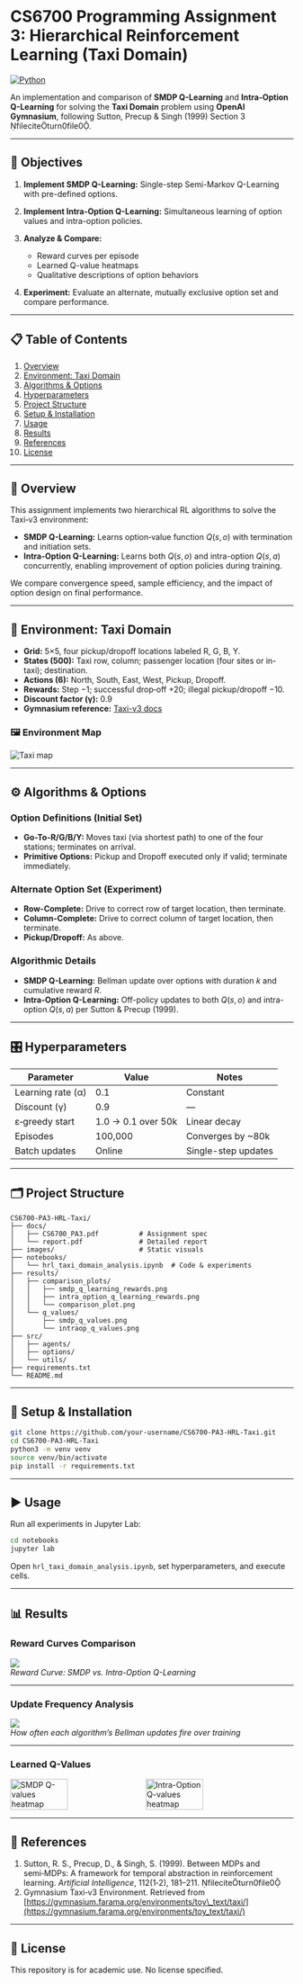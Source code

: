 # CS6700 Programming Assignment 3: Hierarchical Reinforcement Learning (Taxi Domain)

[![Python](https://img.shields.io/badge/python-3.x-blue.svg)](requirements.txt)

An implementation and comparison of **SMDP Q-Learning** and **Intra-Option Q-Learning** for solving the **Taxi Domain** problem using **OpenAI Gymnasium**, following Sutton, Precup & Singh (1999) Section 3 fileciteturn0file0.

---

## 🧪 Objectives

1. **Implement SMDP Q-Learning:** Single-step Semi-Markov Q-Learning with pre-defined options.
2. **Implement Intra-Option Q-Learning:** Simultaneous learning of option values and intra-option policies.
3. **Analyze & Compare:**

   * Reward curves per episode
   * Learned Q-value heatmaps
   * Qualitative descriptions of option behaviors
4. **Experiment:** Evaluate an alternate, mutually exclusive option set and compare performance.

---

## 📋 Table of Contents

1. [Overview](#📝-overview)
2. [Environment: Taxi Domain](#🚕-environment-taxi-domain)
3. [Algorithms & Options](#⚙️-algorithms--options)
4. [Hyperparameters](#🎛️-hyperparameters)
5. [Project Structure](#🗂️-project-structure)
6. [Setup & Installation](#🚀-setup--installation)
7. [Usage](#▶️-usage)
8. [Results](#📊-results)
9. [References](#🔖-references)
10. [License](#📜-license)

---

## 📝 Overview

This assignment implements two hierarchical RL algorithms to solve the Taxi‑v3 environment:

* **SMDP Q-Learning:** Learns option‑value function $Q(s, o)$ with termination and initiation sets.
* **Intra-Option Q-Learning:** Learns both $Q(s, o)$ and intra-option $Q(s, a)$ concurrently, enabling improvement of option policies during training.

We compare convergence speed, sample efficiency, and the impact of option design on final performance.

---

## 🚕 Environment: Taxi Domain

* **Grid:** 5×5, four pickup/dropoff locations labeled R, G, B, Y.
* **States (500):** Taxi row, column; passenger location (four sites or in-taxi); destination.
* **Actions (6):** North, South, East, West, Pickup, Dropoff.
* **Rewards:** Step −1; successful drop‑off +20; illegal pickup/dropoff −10.
* **Discount factor (γ):** 0.9
* **Gymnasium reference:** [Taxi-v3 docs](https://gymnasium.farama.org/environments/toy_text/taxi/)

### 🖼️ Environment Map

![Taxi map](https://github.com/ahmecse/RL-Assignments-3-IITM-CS6700/raw/main/images/Visualizing%20Taxi-v3%20environment%20with%20positions%20annotated.png)

---

## ⚙️ Algorithms & Options

### Option Definitions (Initial Set)

* **Go-To-R/G/B/Y:** Moves taxi (via shortest path) to one of the four stations; terminates on arrival.
* **Primitive Options:** Pickup and Dropoff executed only if valid; terminate immediately.

### Alternate Option Set (Experiment)

* **Row-Complete:** Drive to correct row of target location, then terminate.
* **Column-Complete:** Drive to correct column of target location, then terminate.
* **Pickup/Dropoff:** As above.

### Algorithmic Details

* **SMDP Q-Learning:** Bellman update over options with duration $k$ and cumulative reward $R$.
* **Intra-Option Q-Learning:** Off-policy updates to both $Q(s,o)$ and intra-option $Q(s,a)$ per Sutton & Precup (1999).

---

## 🎛️ Hyperparameters

| Parameter         | Value              | Notes               |
| ----------------- | ------------------ | ------------------- |
| Learning rate (α) | 0.1                | Constant            |
| Discount (γ)      | 0.9                | —                   |
| ε‑greedy start    | 1.0 → 0.1 over 50k | Linear decay        |
| Episodes          | 100,000            | Converges by \~80k  |
| Batch updates     | Online             | Single-step updates |

---

## 🗂️ Project Structure

```
CS6700-PA3-HRL-Taxi/
├── docs/
│   ├── CS6700_PA3.pdf          # Assignment spec
│   └── report.pdf              # Detailed report
├── images/                     # Static visuals
├── notebooks/
│   └── hrl_taxi_domain_analysis.ipynb  # Code & experiments
├── results/
│   ├── comparison_plots/
│   │   ├── smdp_q_learning_rewards.png
│   │   ├── intra_option_q_learning_rewards.png
│   │   └── comparison_plot.png
│   └── q_values/
│       ├── smdp_q_values.png
│       └── intraop_q_values.png
├── src/
│   ├── agents/
│   ├── options/
│   └── utils/
├── requirements.txt
└── README.md
```

---

## 🚀 Setup & Installation

```bash
git clone https://github.com/your-username/CS6700-PA3-HRL-Taxi.git
cd CS6700-PA3-HRL-Taxi
python3 -m venv venv
source venv/bin/activate
pip install -r requirements.txt
```

---

## ▶️ Usage

Run all experiments in Jupyter Lab:

```bash
cd notebooks
jupyter lab
```

Open `hrl_taxi_domain_analysis.ipynb`, set hyperparameters, and execute cells.

---

## 📊 Results

### Reward Curves Comparison
![](results/comparison_plots/comparison_plot.png)  
*Reward Curve: SMDP vs. Intra-Option Q-Learning*

---

### Update Frequency Analysis
![](results/comparison_plots/Update%20Frequency_SMDP%20and%20Intra-Option%20Q-Learning.PNG)  
*How often each algorithm’s Bellman updates fire over training*

---

### Learned Q-Values
<div style="display: flex; gap: 1em;">
  <img src="results/q_values/smdp_q_values.png" width="45%" alt="SMDP Q-values heatmap" />
  <img src="results/q_values/intraop_q_values.png" width="45%" alt="Intra-Option Q-values heatmap" />
</div>

---

## 🔖 References

1. Sutton, R. S., Precup, D., & Singh, S. (1999). Between MDPs and semi‑MDPs: A framework for temporal abstraction in reinforcement learning. *Artificial Intelligence*, 112(1‑2), 181–211. fileciteturn0file0
2. Gymnasium Taxi‑v3 Environment. Retrieved from [https://gymnasium.farama.org/environments/toy\_text/taxi/](https://gymnasium.farama.org/environments/toy_text/taxi/)

---

## 📜 License

This repository is for academic use. No license specified.
